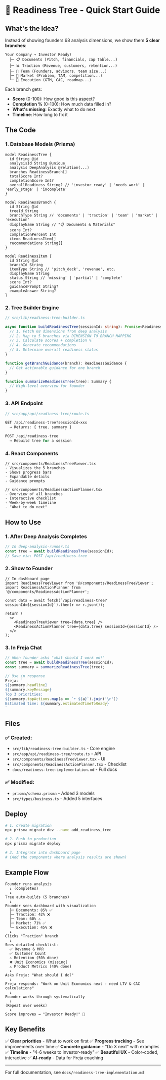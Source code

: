 # 🌳 Readiness Tree - Quick Start Guide

## What's the Idea?

Instead of showing founders 68 analysis dimensions, we show them **5 clear branches**:

```
Your Company → Investor Ready?
  ├─ 📋 Documents (Pitch, financials, cap table...)
  ├─ 📊 Traction (Revenue, customers, retention...)
  ├─ 👥 Team (Founders, advisors, team size...)
  ├─ 🎯 Market (Problem, TAM, competition...)
  └─ 🚀 Execution (GTM, CAC, roadmap...)
```

Each branch gets:
- **Score** (0-100): How good is this aspect?
- **Completion %** (0-100): How much data filled in?
- **What's missing**: Exactly what to do next
- **Timeline**: How long to fix it

## The Code

### 1. Database Models (Prisma)
```prisma
model ReadinessTree {
  id String @id
  analysisId String @unique
  analysis DeepAnalysis @relation(...)
  branches ReadinessBranch[]
  totalScore Int?
  completionScore Int?
  overallReadiness String? // 'investor_ready' | 'needs_work' | 'early_stage' | 'incomplete'
}

model ReadinessBranch {
  id String @id
  treeId String
  branchType String // 'documents' | 'traction' | 'team' | 'market' | 'execution'
  displayName String // "📋 Documents & Materials"
  score Int?
  completionPercent Int
  items ReadinessItem[]
  recommendations String[]
}

model ReadinessItem {
  id String @id
  branchId String
  itemType String // 'pitch_deck', 'revenue', etc.
  displayName String
  status String // 'missing' | 'partial' | 'complete'
  score Int?
  guidancePrompt String?
  exampleAnswer String?
}
```

### 2. Tree Builder Engine
```typescript
// src/lib/readiness-tree-builder.ts

async function buildReadinessTree(sessionId: string): Promise<ReadinessTreeData> {
  // 1. Fetch 68 dimensions from deep analysis
  // 2. Map to 5 branches via DIMENSION_TO_BRANCH_MAPPING
  // 3. Calculate scores + completion %
  // 4. Generate recommendations
  // 5. Determine overall readiness status
}

function getBranchGuidance(branch): ReadinessGuidance {
  // Get actionable guidance for one branch
}

function summarizeReadinessTree(tree): Summary {
  // High-level overview for founder
}
```

### 3. API Endpoint
```typescript
// src/app/api/readiness-tree/route.ts

GET /api/readiness-tree?sessionId=xxx
  → Returns: { tree, summary }

POST /api/readiness-tree
  → Rebuild tree for a session
```

### 4. React Components
```tsx
// src/components/ReadinessTreeViewer.tsx
- Visualizes the 5 branches
- Shows progress bars
- Expandable details
- Guidance prompts

// src/components/ReadinessActionPlanner.tsx
- Overview of all branches
- Interactive checklist
- Week-by-week timeline
- "What to do next"
```

## How to Use

### 1. After Deep Analysis Completes
```typescript
// In deep-analysis-runner.ts
const tree = await buildReadinessTree(sessionId);
// Save via: POST /api/readiness-tree
```

### 2. Show to Founder
```tsx
// In dashboard page
import ReadinessTreeViewer from '@/components/ReadinessTreeViewer';
import ReadinessActionPlanner from '@/components/ReadinessActionPlanner';

const data = await fetch(`/api/readiness-tree?sessionId=${sessionId}`).then(r => r.json());

return (
  <>
    <ReadinessTreeViewer tree={data.tree} />
    <ReadinessActionPlanner tree={data.tree} sessionId={sessionId} />
  </>
);
```

### 3. In Freja Chat
```typescript
// When founder asks "what should I work on?"
const tree = await buildReadinessTree(sessionId);
const summary = summarizeReadinessTree(tree);

// Use in response
Freja: `
${summary.headline}
${summary.keyMessage}
Top 3 priorities:
${summary.topActions.map(a => `• ${a}`).join('\n')}
Estimated time: ${summary.estimatedTimeToReady}
`
```

## Files

### ✅ Created:
- `src/lib/readiness-tree-builder.ts` - Core engine
- `src/app/api/readiness-tree/route.ts` - API
- `src/components/ReadinessTreeViewer.tsx` - UI
- `src/components/ReadinessActionPlanner.tsx` - Checklist
- `docs/readiness-tree-implementation.md` - Full docs

### ✅ Modified:
- `prisma/schema.prisma` - Added 3 models
- `src/types/business.ts` - Added 5 interfaces

## Deploy

```bash
# 1. Create migration
npx prisma migrate dev --name add_readiness_tree

# 2. Push to production
npx prisma migrate deploy

# 3. Integrate into dashboard page
# (Add the components where analysis results are shown)
```

## Example Flow

```
Founder runs analysis
  ↓ (completes)
  ↓
Tree auto-builds (5 branches)
  ↓
Founder sees dashboard with visualization
  ├─ Documents: 85% ✅
  ├─ Traction: 42% ❌
  ├─ Team: 60% ⚠️
  ├─ Market: 71% ✅
  └─ Execution: 45% ❌
  ↓
Clicks "Traction" branch
  ↓
Sees detailed checklist:
  ✅ Revenue & MRR
  ✅ Customer Count
  ⚠️ Retention (50% done)
  ❌ Unit Economics (missing)
  ⚠️ Product Metrics (40% done)
  ↓
Asks Freja: "What should I do?"
  ↓
Freja responds: "Work on Unit Economics next - need LTV & CAC calculations"
  ↓
Founder works through systematically
  ↓
(Repeat over weeks)
  ↓
Score improves → "Investor Ready!" 🎉
```

## Key Benefits

✅ **Clear priorities** - What to work on first
✅ **Progress tracking** - See improvements over time
✅ **Concrete guidance** - "Do X next" with examples
✅ **Timeline** - "4-6 weeks to investor-ready"
✅ **Beautiful UX** - Color-coded, interactive
✅ **AI-ready** - Data for Freja coaching

---

For full documentation, see `docs/readiness-tree-implementation.md`

